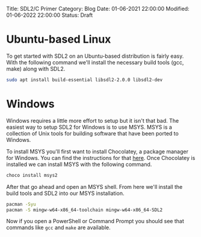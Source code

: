 Title: SDL2/C Primer
Category: Blog
Date: 01-06-2021 22:00:00
Modified: 01-06-2022 22:00:00
Status: Draft

# Ubuntu-based Linux
To get started with SDL2 on an Ubuntu-based distribution is fairly easy. With the following 
command we'll install the necessary build tools (gcc, make) along with SDL2.

```bash
sudo apt install build-essential libsdl2-2.0.0 libsdl2-dev 
```

# Windows
Windows requires a little more effort to setup but it isn't that bad. The easiest way 
to setup SDL2 for Windows is to use MSYS. MSYS is a collection of Unix tools for building 
software that have been ported to Windows.

To install MSYS you'll first want to install Chocolatey, a package manager for Windows. You can 
find the instructions for that [here](https://chocolatey.org/install). Once Chocolatey is installed we 
can install MSYS with the following command.

```bash
choco install msys2
```

After that go ahead and open an MSYS shell. From here we'll install the build tools and SDL2 into our MSYS 
installation.

```bash
pacman -Syu
pacman -S mingw-w64-x86_64-toolchain mingw-w64-x86_64-SDL2
```

Now if you open a PowerShell or Command Prompt you should see that commands like `gcc` and `make` are available.